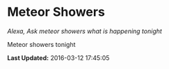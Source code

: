 # Meteor Showers
*Alexa, Ask meteor showers what is happening tonight*

Meteor showers tonight

**Last Updated:** 2016-03-12 17:45:05
